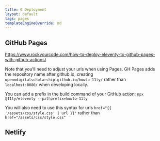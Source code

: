 ```yaml
---
title: 6 Deployment
layout: default
tags: pages
templateEngineOverride: md
---
```


## GitHub Pages
https://www.rockyourcode.com/how-to-deploy-eleventy-to-github-pages-with-github-actions/

Note that you'll need to adjust your urls when using Pages. GH Pages adds the repository name after github.io, creating `upenndigitalscholarship.github.io/howto-11ty/` rather than `localhost:8080/` when developing locally.

You can add a prefix in the build command of your GitHub action: 
`npx @11ty/eleventy --pathprefix=howto-11ty`

You will also need to use this syntax for urls
`href="{{ '/assets/css/style.css' | url }}"` rather than `href="/assets/css/style.css"`

## Netlify

